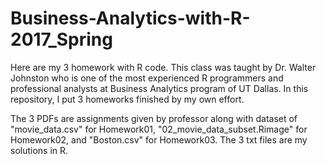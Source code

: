 # Business-Analytics-with-R-2017_Spring
Here are my 3 homework with R code. 
This class was taught by Dr. Walter Johnston who is one of the most experienced R programmers and professional analysts
at Business Analytics program of UT Dallas. In this repository, I put 3 homeworks finished by my own effort. 

The 3 PDFs are assignments given by professor along with dataset of "movie_data.csv" for Homework01, "02_movie_data_subset.Rimage" for Homework02, and "Boston.csv" for Homework03. The 3 txt files are my solutions in R.  


